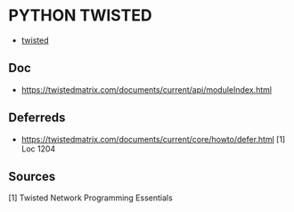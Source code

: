 # PYTHON TWISTED
* [twisted](https://twistedmatrix.com/trac/)

## Doc
* <https://twistedmatrix.com/documents/current/api/moduleIndex.html>

## Deferreds
* <https://twistedmatrix.com/documents/current/core/howto/defer.html>
[1] Loc 1204

## Sources
[1] Twisted Network Programming Essentials
